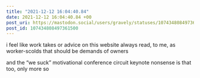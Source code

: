 ```yaml
---
title: "2021-12-12 16:04:40.84"
date: 2021-12-12 16:04:40.84 +00
post_uri: https://mastodon.social/users/gravely/statuses/107434808497361500
post_id: 107434808497361500
---
```

i feel like work takes or advice on this website always read, to me, as worker-scolds that should be demands of owners

and the “we suck” motivational conference circuit keynote nonsense is that too, only more so


